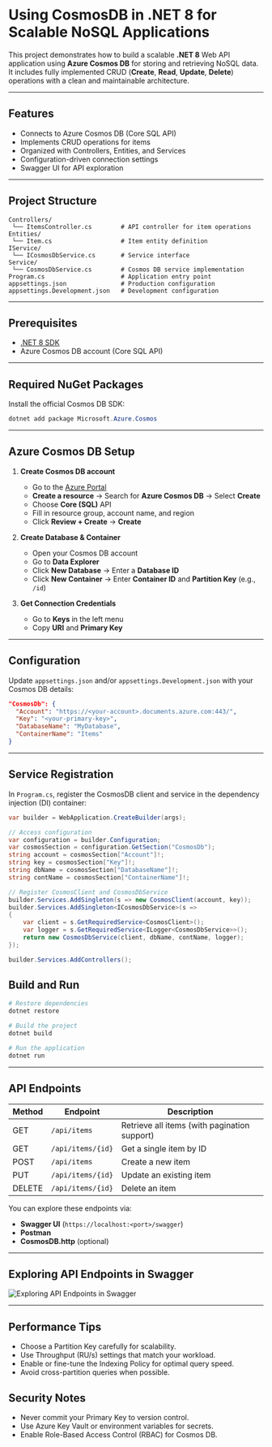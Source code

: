 ﻿# Using CosmosDB in .NET 8 for Scalable NoSQL Applications

This project demonstrates how to build a scalable **.NET 8** Web API application using **Azure Cosmos DB** for storing and retrieving NoSQL data.  
It includes fully implemented CRUD (**Create**, **Read**, **Update**, **Delete**) operations with a clean and maintainable architecture.

---

## Features
- Connects to Azure Cosmos DB (Core SQL API)
- Implements CRUD operations for items
- Organized with Controllers, Entities, and Services
- Configuration-driven connection settings
- Swagger UI for API exploration

---

## Project Structure
```
Controllers/
 └── ItemsController.cs        # API controller for item operations
Entities/
 └── Item.cs                   # Item entity definition
IService/
 └── ICosmosDbService.cs       # Service interface
Service/
 └── CosmosDbService.cs        # Cosmos DB service implementation
Program.cs                     # Application entry point
appsettings.json               # Production configuration
appsettings.Development.json   # Development configuration
```

---

## Prerequisites
- [.NET 8 SDK](https://dotnet.microsoft.com/download/dotnet/8.0)
- Azure Cosmos DB account (Core SQL API)

---

## Required NuGet Packages
Install the official Cosmos DB SDK:

```powershell
dotnet add package Microsoft.Azure.Cosmos
```

---

## Azure Cosmos DB Setup

1. **Create Cosmos DB account**
   - Go to the [Azure Portal](https://portal.azure.com/)
   - **Create a resource** → Search for **Azure Cosmos DB** → Select **Create**
   - Choose **Core (SQL)** API
   - Fill in resource group, account name, and region
   - Click **Review + Create** → **Create**
   
2. **Create Database & Container**
   - Open your Cosmos DB account
   - Go to **Data Explorer**
   - Click **New Database** → Enter a **Database ID**
   - Click **New Container** → Enter **Container ID** and **Partition Key** (e.g., `/id`)
   
3. **Get Connection Credentials**
   - Go to **Keys** in the left menu
   - Copy **URI** and **Primary Key**

---

## Configuration
Update `appsettings.json` and/or `appsettings.Development.json` with your Cosmos DB details:

```json
"CosmosDb": {
  "Account": "https://<your-account>.documents.azure.com:443/",
  "Key": "<your-primary-key>",
  "DatabaseName": "MyDatabase",
  "ContainerName": "Items"
}
```

---

## Service Registration
In `Program.cs`, register the CosmosDB client and service in the dependency injection (DI) container:

```csharp
var builder = WebApplication.CreateBuilder(args);

// Access configuration  
var configuration = builder.Configuration;
var cosmosSection = configuration.GetSection("CosmosDb");
string account = cosmosSection["Account"]!;
string key = cosmosSection["Key"]!;
string dbName = cosmosSection["DatabaseName"]!;
string contName = cosmosSection["ContainerName"]!;

// Register CosmosClient and CosmosDbService  
builder.Services.AddSingleton(s => new CosmosClient(account, key));
builder.Services.AddSingleton<ICosmosDbService>(s =>
{
    var client = s.GetRequiredService<CosmosClient>();
    var logger = s.GetRequiredService<ILogger<CosmosDbService>>();
    return new CosmosDbService(client, dbName, contName, logger);
});

builder.Services.AddControllers();
```

## Build and Run

```powershell
# Restore dependencies
dotnet restore

# Build the project
dotnet build

# Run the application
dotnet run
```

---

## API Endpoints

| Method | Endpoint          | Description                              |
|--------|-------------------|------------------------------------------|
| GET    | `/api/items`      | Retrieve all items (with pagination support) |
| GET    | `/api/items/{id}` | Get a single item by ID                   |
| POST   | `/api/items`      | Create a new item                         |
| PUT    | `/api/items/{id}` | Update an existing item                   |
| DELETE | `/api/items/{id}` | Delete an item                            |

You can explore these endpoints via:
- **Swagger UI** (`https://localhost:<port>/swagger`)
- **Postman**
- **CosmosDB.http** (optional)

---
## Exploring API Endpoints in Swagger

![Exploring API Endpoints in Swagger](assets/swagger-demo.gif)

---

## Performance Tips
- Choose a Partition Key carefully for scalability.
- Use Throughput (RU/s) settings that match your workload.
- Enable or fine-tune the Indexing Policy for optimal query speed.
- Avoid cross-partition queries when possible.

## Security Notes
- Never commit your Primary Key to version control.
- Use Azure Key Vault or environment variables for secrets.
- Enable Role-Based Access Control (RBAC) for Cosmos DB.